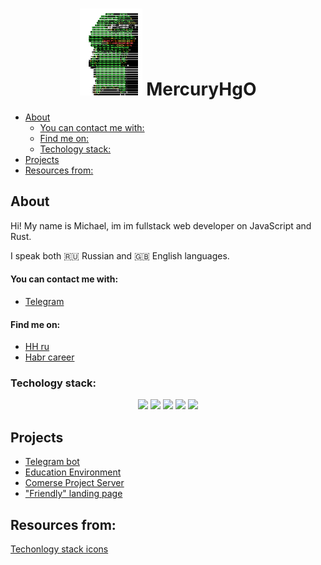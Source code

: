 
<h1 align="center">
    <img width=100 src="./recources/dancing-code.gif"/> MercuryHgO
</h1>

<!--toc:start-->
- [About](#about)
    - [You can contact me with:](#you-can-contact-me-with)
    - [Find me on:](#find-me-on)
  - [Techology stack:](#techology-stack)
- [Projects](#projects)
- [Resources from:](#resources-from)
<!--toc:end-->
## About 
Hi! My name is Michael, im im fullstack web developer on JavaScript and Rust. 

I speak both 🇷🇺 Russian and 🇬🇧 English languages. 

#### You can contact me with:
- [Telegram](https://t.me/WinstonChurchella) 

#### Find me on:
- [HH ru](https://hh.ru/applicant/resumes/view?resume=7aedd18bff0caeb54d0039ed1f6b3537676c50)
- [Habr career](https://career.habr.com/bittermann1)
### Techology stack:

<div align="center">
    <img width=50 src="https://cdn.jsdelivr.net/gh/devicons/devicon/icons/javascript/javascript-original.svg" />
    <img width=50 src="https://cdn.jsdelivr.net/gh/devicons/devicon/icons/typescript/typescript-original.svg" />
    <img width=50 src="https://cdn.jsdelivr.net/gh/devicons/devicon/icons/react/react-original.svg" />
    <img width=50 src="https://cdn.jsdelivr.net/gh/devicons/devicon/icons/nextjs/nextjs-original.svg" />
    <img width=50 src="https://cdn.jsdelivr.net/gh/devicons/devicon/icons/nodejs/nodejs-original.svg" />

</div>

## Projects ##
- [Telegram bot](https://github.com/MercuryHgO/BOTiskaf)
- [Education Environment](https://github.com/MercuryHgO/EducationEnvironment) 
- [Comerse Project Server](https://github.com/MercuryHgO/comerse_project_server)
- ["Friendly" landing page](https://github.com/MercuryHgO/FriendlyLanding)

## Resources from:
[Techonlogy stack icons](https://devicon.dev/) 
